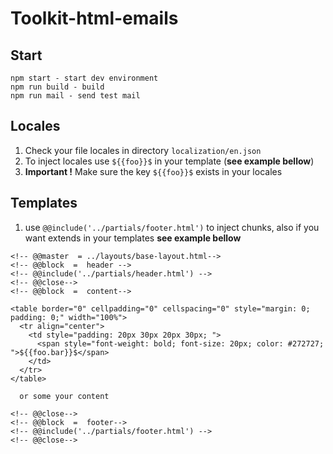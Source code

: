 # **Toolkit-html-emails**

## Start
```
npm start - start dev environment
npm run build - build
npm run mail - send test mail
```

## Locales
1. Check your file locales in directory ```localization/en.json```
2. To inject locales use ```${{foo}}$``` in your template (**see example bellow**)
3. **Important !** Make sure the key ```${{foo}}$``` exists in your locales



## Templates

1. use ```@@include('../partials/footer.html')``` to inject chunks, also if you want extends in your templates **see example bellow**
```
<!-- @@master  = ../layouts/base-layout.html-->
<!-- @@block  =  header -->
<!-- @@include('../partials/header.html') -->
<!-- @@close-->
<!-- @@block  =  content-->

<table border="0" cellpadding="0" cellspacing="0" style="margin: 0; padding: 0;" width="100%">
  <tr align="center">
    <td style="padding: 20px 30px 20px 30px; ">
      <span style="font-weight: bold; font-size: 20px; color: #272727; ">${{foo.bar}}$</span>
    </td>
  </tr>
</table>

  or some your content

<!-- @@close-->
<!-- @@block  =  footer-->
<!-- @@include('../partials/footer.html') -->
<!-- @@close-->
```
